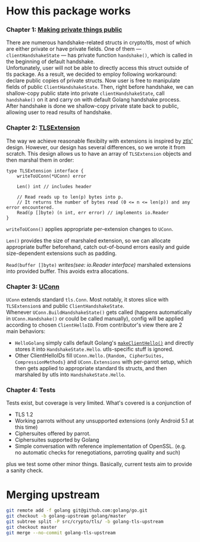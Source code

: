 # How this package works
### Chapter 1: [Making private things public](./u_public.go)
There are numerous handshake-related structs in crypto/tls, most of which are either private or have private fields.
One of them — `clientHandshakeState` — has private function `handshake()`,
which is called in the beginning of default handshake.  
Unfortunately, user will not be able to directly access this struct outside of tls package.
As a result, we decided to employ following workaround: declare public copies of private structs.
Now user is free to manipulate fields of public `ClientHandshakeState`.
Then, right before handshake, we can shallow-copy public state into private `clientHandshakeState`,
call `handshake()` on it and carry on with default Golang handshake process.
After handshake is done we shallow-copy private state back to public, allowing user to read results of handshake.

### Chapter 2: [TLSExtension](./u_tls_extensions.go)
The way we achieve reasonable flexibilty with extensions is inspired by
[ztls'](https://github.com/zmap/zcrypto/blob/master/tls/handshake_extensions.go) design.
However, our design has several differences, so we wrote it from scratch.
This design allows us to have an array of `TLSExtension` objects and then marshal them in order:
```Golang
type TLSExtension interface {
	writeToUConn(*UConn) error

	Len() int // includes header

	// Read reads up to len(p) bytes into p.
	// It returns the number of bytes read (0 <= n <= len(p)) and any error encountered.
	Read(p []byte) (n int, err error) // implements io.Reader
}
```
`writeToUConn()` applies appropriate per-extension changes to `UConn`.

`Len()` provides the size of marshaled extension, so we can allocate appropriate buffer beforehand,
catch out-of-bound errors easily and guide size-dependent extensions such as padding.

`Read(buffer []byte)` _writes(see: io.Reader interface)_ marshaled extensions into provided buffer.
This avoids extra allocations.

### Chapter 3: [UConn](./u_conn.go)
`UConn` extends standard `tls.Conn`. Most notably, it stores slice with `TLSExtension`s and public
`ClientHandshakeState`.  
Whenever `UConn.BuildHandshakeState()` gets called (happens automatically in `UConn.Handshake()`
or could be called manually), config will be applied according to chosen `ClientHelloID`.
From contributor's view there are 2 main behaviors:  
 * `HelloGolang` simply calls default Golang's [`makeClientHello()`](./handshake_client.go)
 and directly stores it into `HandshakeState.Hello`. utls-specific stuff is ignored.  
 * Other ClientHelloIDs fill `UConn.Hello.{Random, CipherSuites, CompressionMethods}` and `UConn.Extensions` with
per-parrot setup, which then gets applied to appropriate standard tls structs,
and then marshaled by utls into `HandshakeState.Hello`.

### Chapter 4: Tests

Tests exist, but coverage is very limited. What's covered is a conjunction of
 * TLS 1.2
 * Working parrots without any unsupported extensions (only Android 5.1 at this time)
 * Ciphersuites offered by parrot.
 * Ciphersuites supported by Golang
 * Simple conversation with reference implementation of OpenSSL.
(e.g. no automatic checks for renegotiations, parroting quality and such)

plus we test some other minor things.
Basically, current tests aim to provide a sanity check.

# Merging upstream
```Bash
git remote add -f golang git@github.com:golang/go.git
git checkout -b golang-upstream golang/master
git subtree split -P src/crypto/tls/ -b golang-tls-upstream
git checkout master
git merge --no-commit golang-tls-upstream
```